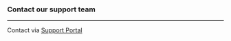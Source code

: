 
### Contact our support team
---  
Contact via [Support Portal](https://support.theobald-software.com)
